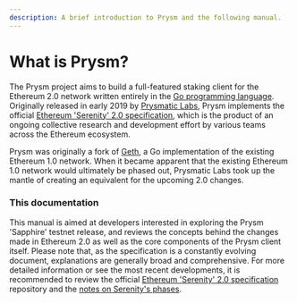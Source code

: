 ```yaml
---
description: A brief introduction to Prysm and the following manual.
---
```


# What is Prysm?

The Prysm project aims to build a full-featured staking client for the Ethereum 2.0 network written entirely in the [Go programming language](https://golang.org). Originally released in early 2019 by [Prysmatic Labs](https://prysmaticlabs.com), Prysm implements the official [Ethereum 'Serenity' 2.0 specification](https://github.com/ethereum/eth2.0-specs), which is the product of an ongoing collective research and development effort by various teams across the Ethereum ecosystem. 

Prysm was originally a fork of [Geth](https://geth.ethereum.org/), a Go implementation of the existing Ethereum 1.0 network. When it became apparent that the existing Ethereum 1.0 network would ultimately be phased out, Prysmatic Labs took up the mantle of creating an equivalent for the upcoming 2.0 changes.

### This documentation

This manual is aimed at developers interested in exploring the Prysm 'Sapphire' testnet release, and reviews the concepts behind the changes made in Ethereum 2.0 as well as the core components of the Prysm client itself. Please note that, as the specification is a constantly evolving document, explanations are generally broad and comprehensive. For more detailed information or see the most recent developments, it is recommended to review the official [Ethereum 'Serenity' 2.0 specification](https://github.com/ethereum/eth2.0-specs) repository and the [notes on Serenity's phases](https://docs.ethhub.io/ethereum-roadmap/ethereum-2.0/eth-2.0-phases).

